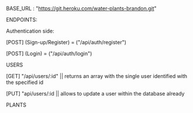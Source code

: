BASE_URL : "https://git.heroku.com/water-plants-brandon.git"

ENDPOINTS:

Authentication side:

[POST] (Sign-up/Register) = ("/api/auth/register")

[POST] (Login) = ("/api/auth/login")

USERS

[GET] "/api/users/:id" || returns an array with the single user identified with the specified id

[PUT] "api/users/:id || allows to update a user within the database already

PLANTS
